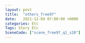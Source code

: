 ```yaml
---
layout: post
title:  "others_free97"
date:   2021-12-09 07:00:00 +0000
categories: Etc
Tags: Story Etc
SceneCode: ["scene_free97_q1_s20"]
---
```

